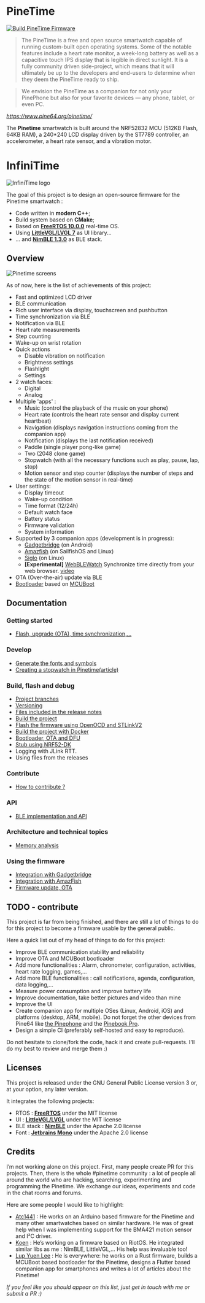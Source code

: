 
# PineTime

[![Build PineTime Firmware](https://github.com/JF002/InfiniTime/workflows/Build%20PineTime%20Firmware/badge.svg?branch=master)](https://github.com/JF002/InfiniTime/actions)

> The PineTime is a free and open source smartwatch capable of running custom-built open operating systems. Some of the notable features include a heart rate monitor, a week-long battery as well as a capacitive touch IPS display that is legible in direct sunlight. It is a fully community driven side-project, which means that it will ultimately be up to the developers and end-users to determine when they deem the PineTime ready to ship.

> We envision the PineTime as a companion for not only your PinePhone but also for your favorite devices — any phone, tablet, or even PC.

*https://www.pine64.org/pinetime/*

The **Pinetime** smartwatch is built around the NRF52832 MCU (512KB Flash, 64KB RAM), a 240*240 LCD display driven by the ST7789 controller, an accelerometer, a heart rate sensor, and a vibration motor.

# InfiniTime
![InfiniTime logo](docs/images/logo.svg "InfiniTime Logo")

The goal of this project is to design an open-source firmware for the Pinetime smartwatch :

 - Code written in **modern C++**;
 - Build system based on **CMake**;
 - Based on **[FreeRTOS 10.0.0](https://freertos.org)** real-time OS.
 - Using **[LittleVGL/LVGL 7](https://lvgl.io/)** as UI library...
 - ... and **[NimBLE 1.3.0](https://github.com/apache/mynewt-nimble)** as BLE stack.

## Overview

![Pinetime screens](docs/images/1.0.0/collage.png "PinetimeScreens")

As of now, here is the list of achievements of this project:

 - Fast and optimized LCD driver
 - BLE communication
 - Rich user interface via display, touchscreen and pushbutton
 - Time synchronization via BLE
 - Notification via BLE
 - Heart rate measurements
 - Step counting
 - Wake-up on wrist rotation
 - Quick actions
    * Disable vibration on notification
    * Brightness settings
    * Flashlight
    * Settings
 - 2 watch faces:
    * Digital
    * Analog
 - Multiple 'apps' :
    * Music (control the playback of the music on your phone)
    * Heart rate (controls the heart rate sensor and display current heartbeat)
    * Navigation (displays navigation instructions coming from the companion app)
    * Notification (displays the last notification received)
    * Paddle (single player pong-like game)
    * Two (2048 clone game)
    * Stopwatch (with all the necessary functions such as play, pause, lap, stop)
    * Motion sensor and step counter (displays the number of steps and the state of the motion sensor in real-time)
 - User settings:
    * Display timeout
    * Wake-up condition
    * Time format (12/24h)
    * Default watch face
    * Battery status
    * Firmware validation
    * System information
 - Supported by 3 companion apps (development is in progress):
    * [Gadgetbridge](https://codeberg.org/Freeyourgadget/Gadgetbridge/) (on Android)
    * [Amazfish](https://openrepos.net/content/piggz/amazfish) (on SailfishOS and Linux)
    * [Siglo](https://github.com/alexr4535/siglo) (on Linux)
    * **[Experimental]** [WebBLEWatch](https://hubmartin.github.io/WebBLEWatch/) Synchronize time directly from your web browser. [video](https://youtu.be/IakiuhVDdrY)
 - OTA (Over-the-air) update via BLE
 - [Bootloader](https://github.com/JF002/pinetime-mcuboot-bootloader) based on [MCUBoot](https://juullabs-oss.github.io/mcuboot/)

## Documentation

### Getting started
 - [Flash, upgrade (OTA), time synchronization,...](docs/gettingStarted/gettingStarted.md)

### Develop
 - [Generate the fonts and symbols](src/displayapp/fonts/Readme.md)
 - [Creating a stopwatch in Pinetime(article)](https://pankajraghav.com/2021/04/03/PINETIME-STOPCLOCK.html)

### Build, flash and debug
 - [Project branches](docs/branches.md)
 - [Versioning](docs/versioning.md)
 - [Files included in the release notes](docs/filesInReleaseNotes.md)
 - [Build the project](docs/buildAndProgram.md)
 - [Flash the firmware using OpenOCD and STLinkV2](docs/openOCD.md)
 - [Build the project with Docker](docs/buildWithDocker.md)
 - [Bootloader, OTA and DFU](./bootloader/README.md)
 - [Stub using NRF52-DK](./docs/PinetimeStubWithNrf52DK.md)
 - Logging with JLink RTT.
 - Using files from the releases

### Contribute
 - [How to contribute ?](docs/contribute.md)

### API
 - [BLE implementation and API](./docs/ble.md)

### Architecture and technical topics
 - [Memory analysis](./docs/MemoryAnalysis.md)

### Using the firmware
 - [Integration with Gadgetbridge](docs/companionapps/Gadgetbridge.md)
 - [Integration with AmazFish](docs/companionapps/Amazfish.md)
 - [Firmware update, OTA](docs/companionapps/NrfconnectOTA.md)


## TODO - contribute

This project is far from being finished, and there are still a lot of things to do for this project to become a firmware usable by the general public.

Here a quick list out of my head of things to do for this project:

 - Improve BLE communication stability and reliability
 - Improve OTA and MCUBoot bootloader
 - Add more functionalities : Alarm, chronometer, configuration, activities, heart rate logging, games,...
 - Add more BLE functionalities : call notifications, agenda, configuration, data logging,...
 - Measure power consumption and improve battery life
 - Improve documentation, take better pictures and video than mine
 - Improve the UI
 - Create companion app for multiple OSes (Linux, Android, iOS) and platforms (desktop, ARM, mobile). Do not forget the other devices from Pine64 like [the Pinephone](https://www.pine64.org/pinephone/) and the [Pinebook Pro](https://www.pine64.org/pinebook-pro/).
 - Design a simple CI (preferably self-hosted and easy to reproduce).

Do not hesitate to clone/fork the code, hack it and create pull-requests. I'll do my best to review and merge them :)

## Licenses
This project is released under the GNU General Public License version 3 or, at your option, any later version.

It integrates the following projects:
 - RTOS : **[FreeRTOS](https://freertos.org)** under the MIT license
 - UI : **[LittleVGL/LVGL](https://lvgl.io/)** under the MIT license
 - BLE stack : **[NimBLE](https://github.com/apache/mynewt-nimble)** under the Apache 2.0 license
 - Font : **[Jetbrains Mono](https://www.jetbrains.com/fr-fr/lp/mono/)** under the Apache 2.0 license

## Credits
I’m not working alone on this project. First, many people create PR for this projects. Then, there is the whole #pinetime community : a lot of people all around the world who are hacking, searching, experimenting and programming the Pinetime. We exchange our ideas, experiments and code in the chat rooms and forums.

Here are some people I would like to highlight:

 - [Atc1441](https://github.com/atc1441/) : He works on an Arduino based firmware for the Pinetime and many other smartwatches based on similar hardware. He was of great help when I was implementing support for the BMA421 motion sensor and I²C driver.
 - [Koen](https://github.com/bosmoment) : He’s working on a firmware based on RiotOS. He integrated similar libs as me : NimBLE, LittleVGL,… His help was invaluable too!
 - [Lup Yuen Lee](https://github.com/lupyuen) : He is everywhere: he works on a Rust firmware, builds a MCUBoot based bootloader for the Pinetime, designs a Flutter based companion app for smartphones and writes a lot of articles about the Pinetime!

*If you feel like you should appear on this list, just get in touch with me or submit a PR :)*
